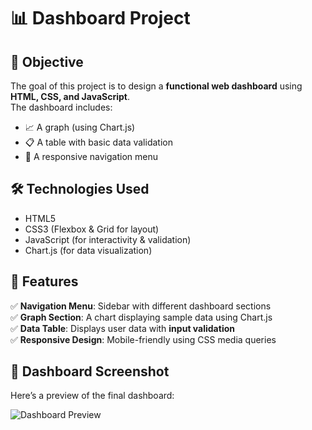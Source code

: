 # 📊 Dashboard Project  

## 🚀 Objective  
The goal of this project is to design a **functional web dashboard** using **HTML, CSS, and JavaScript**.  
The dashboard includes:  
- 📈 A graph (using Chart.js)  
- 📋 A table with basic data validation  
- 📌 A responsive navigation menu

## 🛠 **Technologies Used**  
- HTML5  
- CSS3 (Flexbox & Grid for layout)  
- JavaScript (for interactivity & validation)  
- Chart.js (for data visualization)  

## 🎨 **Features**  
✅ **Navigation Menu**: Sidebar with different dashboard sections  
✅ **Graph Section**: A chart displaying sample data using Chart.js  
✅ **Data Table**: Displays user data with **input validation**  
✅ **Responsive Design**: Mobile-friendly using CSS media queries  

## 📸 Dashboard Screenshot
Here’s a preview of the final dashboard:

![Dashboard Preview](assets/dashboard_screenshot.png)
